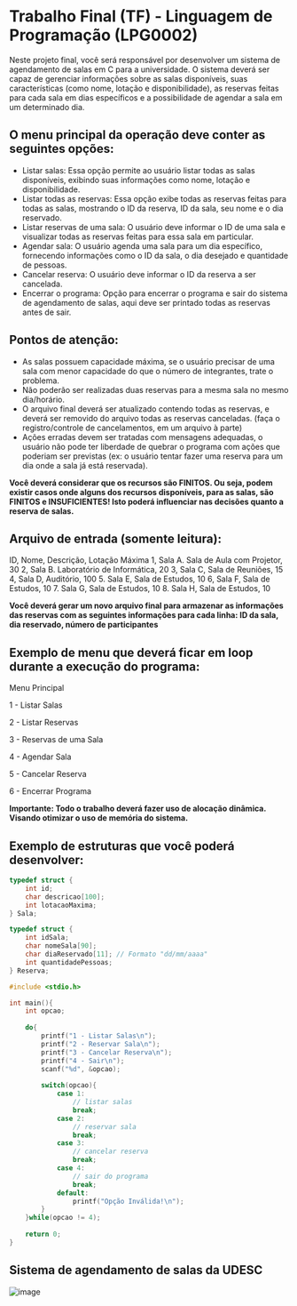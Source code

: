 # Trabalho Final (TF) - Linguagem de Programação (LPG0002)
Neste projeto final, você será responsável por desenvolver um sistema de agendamento de salas em C para a universidade. O sistema deverá ser capaz de gerenciar informações sobre as salas disponíveis, suas características (como nome, lotação e disponibilidade), as reservas feitas para cada sala em dias específicos e a possibilidade de agendar a sala em um determinado dia.

## O menu principal da operação deve conter as seguintes opções:
- Listar salas: Essa opção permite ao usuário listar todas as salas disponíveis, exibindo suas informações como nome, lotação e disponibilidade.
- Listar todas as reservas: Essa opção exibe todas as reservas feitas para todas as salas, mostrando o ID da reserva, ID da sala, seu nome e o dia reservado.
- Listar reservas de uma sala: O usuário deve informar o ID de uma sala e visualizar todas as reservas feitas para essa sala em particular.
- Agendar sala: O usuário agenda uma sala para um dia específico, fornecendo informações como o ID da sala, o dia desejado e quantidade de pessoas.
- Cancelar reserva: O usuário deve informar o ID da reserva a ser cancelada.
- Encerrar o programa: Opção para encerrar o programa e sair do sistema de agendamento de salas, aqui deve ser printado todas as reservas antes de sair.

## Pontos de atenção:
- As salas possuem capacidade máxima, se o usuário precisar de uma sala com menor capacidade do que o número de integrantes, trate o problema.
- Não poderão ser realizadas duas reservas para a mesma sala no mesmo dia/horário.
- O arquivo final deverá ser atualizado contendo todas as reservas, e deverá ser removido do arquivo todas as reservas canceladas. (faça o registro/controle de cancelamentos, em um arquivo à parte)
- Ações erradas devem ser tratadas com mensagens adequadas, o usuário não pode ter liberdade de quebrar o programa com ações que poderiam ser previstas (ex: o usuário tentar fazer uma reserva para um dia onde a sala já está reservada).

**Você deverá considerar que os recursos são FINITOS. Ou seja, podem existir casos onde alguns dos recursos disponíveis, para as salas, são FINITOS e INSUFICIENTES! Isto poderá influenciar nas decisões quanto a reserva de salas.**

## Arquivo de entrada (somente leitura):
ID, Nome, Descrição, Lotação Máxima
1, Sala A. Sala de Aula com Projetor, 30
2, Sala B. Laboratório de Informática, 20
3, Sala C, Sala de Reuniões, 15
4, Sala D, Auditório, 100
5. Sala E, Sala de Estudos, 10
6, Sala F, Sala de Estudos, 10
7. Sala G, Sala de Estudos, 10
8. Sala H, Sala de Estudos, 10

**Você deverá gerar um novo arquivo final para armazenar as informações das reservas com as seguintes informações para cada linha:
ID da sala, dia reservado, número de participantes**

## Exemplo de menu que deverá ficar em loop durante a execução do programa:
Menu Principal

1 - Listar Salas

2 - Listar Reservas

3 - Reservas de uma Sala

4 - Agendar Sala

5 - Cancelar Reserva

6 - Encerrar Programa


**Importante: Todo o trabalho deverá fazer uso de alocação dinâmica. Visando otimizar o uso de memória do sistema.**

## Exemplo de estruturas que você poderá desenvolver:
```c
typedef struct {
    int id;
    char descricao[100];
    int lotacaoMaxima;
} Sala;

typedef struct {
    int idSala;
    char nomeSala[90];
    char diaReservado[11]; // Formato "dd/mm/aaaa"
    int quantidadePessoas;
} Reserva;

#include <stdio.h>

int main(){
    int opcao;
    
    do{
        printf("1 - Listar Salas\n");
        printf("2 - Reservar Sala\n");
        printf("3 - Cancelar Reserva\n");
        printf("4 - Sair\n");
        scanf("%d", &opcao);
        
        switch(opcao){
            case 1:
                // listar salas
                break;
            case 2:
                // reservar sala
                break;
            case 3:
                // cancelar reserva
                break;
            case 4:
                // sair do programa
                break;
            default:
                printf("Opção Inválida!\n");
        }
    }while(opcao != 4);
    
    return 0;
}
```

## Sistema de agendamento de salas da UDESC

![image](https://github.com/guilhermeytalo/TF-LPG/assets/25457238/4b0a6a99-e556-4d46-a595-5c1f3a5a6b3c)

